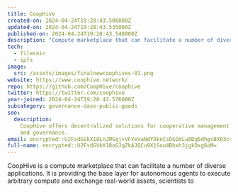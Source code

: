 ```yaml
---
title: CoopHive
created-on: 2024-04-24T19:28:43.506000Z
updated-on: 2024-04-24T19:28:43.535000Z
published-on: 2024-04-24T19:28:43.548000Z
description: "Compute marketplace that can facilitate a number of diverse applications."
tech:
  - filecoin
  - ipfs
image:
  src: /assets/images/finalnewcoophives-01.png
website: https://www.coophive.network/
repo: https://github.com/CoopHive/coophive
twitter: https://twitter.com/coophive
year-joined: 2024-04-24T19:28:43.576000Z
subcategory: governance-daos-public-goods
seo:
  description:
    CoopHive offers decentralized solutions for cooperative management
    and governance.
email: encrypted::U2FsdGVkX18LnJMSqj+VFYeVaNdYOknCsOSOdLu0Dq5dhgcBXR3cvIXm5j0S8Ns1
full-name: encrypted::U2FsdGVkX18oGJqZkAJQCu9X1Sou4Bhxh3jgkDxg6oM=
---
```


CoopHive is a compute marketplace that can facilitate a number of diverse applications. It is providing the base layer for autonomous agents to execute arbitrary compute and exchange real-world assets, scientists to
